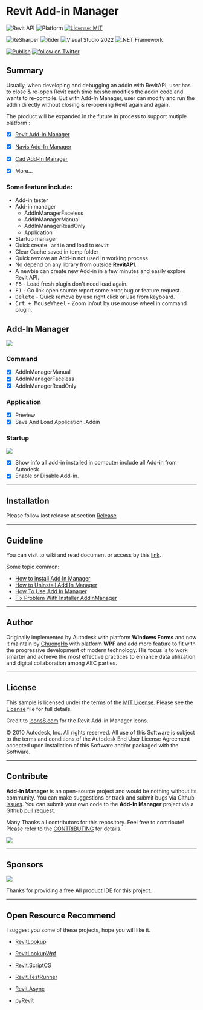 
# Revit Add-in Manager
![Revit API](https://img.shields.io/badge/Revit%20API%202023-blue.svg) ![Platform](https://img.shields.io/badge/platform-Windows-lightgray.svg) [![License: MIT](https://img.shields.io/badge/License-MIT-yellow.svg)](https://opensource.org/licenses/MIT)

![ReSharper](https://img.shields.io/badge/ReSharper-2021.3.3-yellow) ![Rider](https://img.shields.io/badge/Rider-2021.3.3-yellow) ![Visual Studio 2022](https://img.shields.io/badge/Visual_Studio_2022_Preview_2.0-17.1.0-yellow) ![.NET Framework](https://img.shields.io/badge/.NET_6.0-yellow)

[![Publish](../../actions/workflows/Workflow.yml/badge.svg)](../../actions)
<a href="https://twitter.com/intent/follow?screen_name=chuongmep">
<img src="https://img.shields.io/twitter/follow/chuongmep?style=social&logo=twitter"
alt="follow on Twitter"></a>

## Summary

Usually, when developing and debugging an addin with RevitAPI, user has to close & re-open Revit each time he/she modifies the addin code and wants to re-compile. But with Add-In Manager, user can modify and run the addin directly without closing & re-opening Revit again and again.

The product will be expanded in the future in process to support mutiple platform : 

- [x] [Revit Add-In Manager](https://github.com/chuongmep/RevitAddInManager)

- [x] [Navis Add-In Manager](https://github.com/chuongmep/NavisAddInManager)

- [x] [Cad Add-In Manager](https://github.com/chuongmep/CadAddInManager)

- [x] More...


### Some feature include: 
- Add-in tester
- Add-in manager
    - AddInManagerFaceless
    - AddInManagerManual
    - AddInManagerReadOnly
    - Application
- Startup manager
- Quick create `.addin` and load to `Revit`
- Clear Cache saved in temp folder
- Quick remove an Add-in not used in working process
- No depend on any library from outside **RevitAPI**.
- A newbie can create new Add-in in a few minutes and easily explore Revit API.
- <kbd>F5</kbd> - Load fresh plugin don't need load again.
- <kbd>F1</kbd> - Go link open source report some error,bug or feature request.
- <kbd>Delete</kbd> - Quick remove by use right click or use from keyboard.
- <kbd>Crt + MouseWheel</kbd> - Zoom in/out by use mouse wheel in command plugin.
## Add-In Manager

![](pic/AddinManager.png)

### Command

- [x] AddInManagerManual
- [x] AddInManagerFaceless
- [x] AddInManagerReadOnly

### Application

- [x] Preview
- [x] Save And Load Application .Addin

### Startup

![](pic/AddinManagerStartup.png)

- [x] Show info all add-in installed in computer include all Add-in from Autodesk.
- [x] Enable or Disable Add-in.

---

## Installation

Please follow last release at section [Release](https://github.com/chuongmep/RevitAddInManager/releases/latest)

---

## Guideline

You can visit to wiki and read document or access by this [link](https://github.com/chuongmep/RevitAddInManager/wiki).

Some topic common:
- [How to install Add In Manager](https://github.com/chuongmep/RevitAddInManager/wiki/How-to-install-AddinManager)
- [How to Uninstall Add In Manager](https://github.com/chuongmep/RevitAddInManager/wiki/How-to-Uninstall-AddinManager)
- [How To Use Add In Manager](https://github.com/chuongmep/RevitAddInManager/wiki/How-To-Use-Add-In-Manager)
- [Fix Problem With Installer AddinManager](https://github.com/chuongmep/RevitAddInManager/wiki/Fix-Problem-With-Installer-AddinManager)

---

## Author

Originally implemented by Autodesk with platform **Windows Forms** and now it maintain by [ChuongHo](https://github.com/chuongmep) with platform **WPF** and add more feature to fit with the progressive development of modern technology. His focus is to work smarter and achieve the most effective practices to enhance data utilization and digital collaboration among AEC parties.

---

## License

This sample is licensed under the terms of the [MIT License](http://opensource.org/licenses/MIT). Please see the [License](License.md) file for full details.

Credit to [icons8.com](https://icons8.com) for the Revit Add-in Manager icons.

© 2010 Autodesk, Inc.  All rights reserved. All use of this Software is subject to the terms and conditions of the Autodesk End User License Agreement accepted upon installation of this Software and/or packaged with the Software.

---

## Contribute

**Add-In Manager** is an open-source project and would be nothing without its community. You can make suggestions or track and submit bugs via Github [issues](https://docs.github.com/en/issues/tracking-your-work-with-issues/creating-an-issue). You can submit your own code to the **Add-In Manager** project via a Github [pull request](https://docs.github.com/en/pull-requests/collaborating-with-pull-requests/proposing-changes-to-your-work-with-pull-requests/about-pull-requests).

Many Thanks all contributors for this repository. Feel free to contribute!
Please refer to the [CONTRIBUTING](CONTRIBUTING.md) for details.

<a href = "https://github.com/chuongmep/RevitAddInManager/graphs/contributors">
  <img src = "https://contrib.rocks/image?repo=chuongmep/RevitAddInManager"/>
</a>

---

## Sponsors

![](pic/jetbrains.png)

Thanks for providing a free All product IDE for this project.

---

## Open Resource Recommend

I suggest you some of these projects, hope you will like it.

- [RevitLookup](https://github.com/jeremytammik/RevitLookup)

- [RevitLookupWpf](https://github.com/weianweigan/RevitLookupWpf)

- [Revit.ScriptCS](https://github.com/sridharbaldava/Revit.ScriptCS)

- [Revit.TestRunner](https://github.com/geberit/Revit.TestRunner)

- [Revit.Async](https://github.com/KennanChan/Revit.Async)

- [pyRevit](https://github.com/eirannejad/pyRevit)
